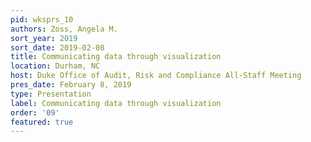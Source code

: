 ```yaml
---
pid: wksprs_10
authors: Zoss, Angela M.
sort_year: 2019
sort_date: 2019-02-08
title: Communicating data through visualization
location: Durham, NC
host: Duke Office of Audit, Risk and Compliance All-Staff Meeting
pres_date: February 8, 2019
type: Presentation
label: Communicating data through visualization
order: '09'
featured: true
---
```

